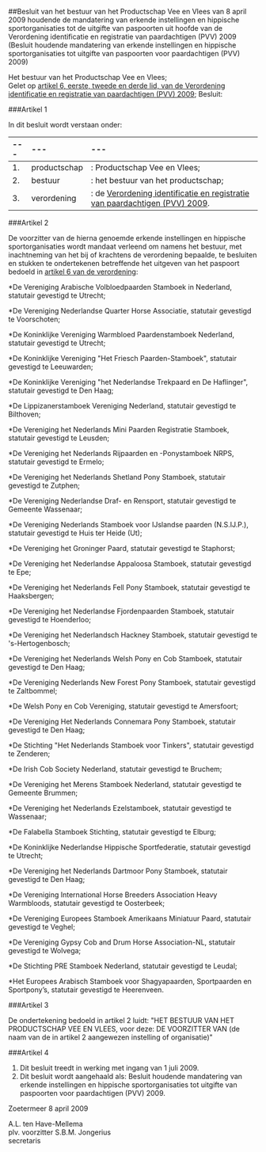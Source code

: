 <meta http-equiv='Content-Type' content='text/html; charset=utf-8' />

##Besluit van het bestuur van het Productschap Vee en Vlees van 8 april 2009 houdende de mandatering van erkende instellingen en hippische sportorganisaties tot de uitgifte van paspoorten uit hoofde van de Verordening identificatie en registratie van paardachtigen (PVV) 2009 (Besluit houdende mandatering van erkende instellingen en hippische sportorganisaties tot uitgifte van paspoorten voor paardachtigen (PVV) 2009)

Het bestuur van het Productschap Vee en Vlees;  
Gelet op [artikel 6, eerste, tweede en derde lid, van de Verordening identificatie en registratie van paardachtigen (PVV) 2009](../../../../../../../../../../../pbo/verordening/identificatie/en/registratie/van/paardachtigen/(pvv)/2009/BWBR0026239/README.md);
Besluit:    

###Artikel 1 

In dit besluit wordt verstaan onder:  

| --- | --- | --- |
|:---|:---|:---|
|1. |productschap |: Productschap Vee en Vlees; |
|2. |bestuur |: het bestuur van het productschap; |
|3. |verordening |: de [Verordening identificatie en registratie van paardachtigen (PVV) 2009](../../../../../../../../../../../pbo/verordening/identificatie/en/registratie/van/paardachtigen/(pvv)/2009/BWBR0026239/README.md). |

###Artikel 2 

De voorzitter van de hierna genoemde erkende instellingen en hippische sportorganisaties wordt mandaat verleend om namens het bestuur, met inachtneming van het bij of krachtens de verordening bepaalde, te besluiten en stukken te ondertekenen betreffende het uitgeven van het paspoort bedoeld in [artikel 6 van de verordening](../../../../../../../../../../../pbo/verordening/identificatie/en/registratie/van/paardachtigen/(pvv)/2009/BWBR0026239/README.md): 

*De Vereniging Arabische Volbloedpaarden Stamboek in Nederland, statutair gevestigd te Utrecht; 

*De Vereniging Nederlandse Quarter Horse Associatie, statutair gevestigd te Voorschoten; 

*De Koninklijke Vereniging Warmbloed Paardenstamboek Nederland, statutair gevestigd te Utrecht; 

*De Koninklijke Vereniging "Het Friesch Paarden-Stamboek", statutair gevestigd te Leeuwarden; 

*De Koninklijke Vereniging "het Nederlandse Trekpaard en De Haflinger", statutair gevestigd te Den Haag; 

*De Lippizanerstamboek Vereniging Nederland, statutair gevestigd te Bilthoven;

*De Vereniging het Nederlands Mini Paarden Registratie Stamboek, statutair gevestigd te Leusden; 

*De Vereniging het Nederlands Rijpaarden en -Ponystamboek NRPS, statutair gevestigd te Ermelo; 

*De Vereniging het Nederlands Shetland Pony Stamboek, statutair gevestigd te Zutphen; 

*De Vereniging Nederlandse Draf- en Rensport, statutair gevestigd te Gemeente Wassenaar; 

*De Vereniging Nederlands Stamboek voor IJslandse paarden (N.S.IJ.P.), statutair gevestigd te Huis ter Heide (Ut); 

*De Vereniging het Groninger Paard, statutair gevestigd te Staphorst; 

*De Vereniging het Nederlandse Appaloosa Stamboek, statutair gevestigd te Epe; 

*De Vereniging het Nederlands Fell Pony Stamboek, statutair gevestigd te Haaksbergen; 

*De Vereniging het Nederlandse Fjordenpaarden Stamboek, statutair gevestigd te Hoenderloo; 

*De Vereniging het Nederlandsch Hackney Stamboek, statutair gevestigd te 's-Hertogenbosch; 

*De Vereniging het Nederlands Welsh Pony en Cob Stamboek, statutair gevestigd te Den Haag; 

*De Vereniging Nederlands New Forest Pony Stamboek, statutair gevestigd te Zaltbommel; 

*De Welsh Pony en Cob Vereniging, statutair gevestigd te Amersfoort; 

*De Vereniging Het Nederlands Connemara Pony Stamboek, statutair gevestigd te Den Haag; 

*De Stichting "Het Nederlands Stamboek voor Tinkers", statutair gevestigd te Zenderen; 

*De Irish Cob Society Nederland, statutair gevestigd te Bruchem; 

*De Vereniging het Merens Stamboek Nederland, statutair gevestigd te Gemeente Brummen; 

*De Vereniging het Nederlands Ezelstamboek, statutair gevestigd te Wassenaar; 

*De Falabella Stamboek Stichting, statutair gevestigd te Elburg; 

*De Koninklijke Nederlandse Hippische Sportfederatie, statutair gevestigd te Utrecht; 

*De Vereniging het Nederlands Dartmoor Pony Stamboek, statutair gevestigd te Den Haag; 

*De Vereniging International Horse Breeders Association Heavy Warmbloods, statutair gevestigd te Oosterbeek; 

*De Vereniging Europees Stamboek Amerikaans Miniatuur Paard, statutair gevestigd te Veghel; 

*De Vereniging Gypsy Cob and Drum Horse Association-NL, statutair gevestigd te Wolvega; 

*De Stichting PRE Stamboek Nederland, statutair gevestigd te Leudal;

*Het Europees Arabisch Stamboek voor Shagyapaarden, Sportpaarden en Sportpony’s, statutair gevestigd te Heerenveen. 

###Artikel 3 

De ondertekening bedoeld in artikel 2 luidt: "HET BESTUUR VAN HET PRODUCTSCHAP VEE EN VLEES, voor deze: DE VOORZITTER VAN (de naam van de in artikel 2 aangewezen instelling of organisatie)" 

###Artikel 4 

1. Dit besluit treedt in werking met ingang van 1 juli 2009. 
2. Dit besluit wordt aangehaald als: Besluit houdende mandatering van erkende instellingen en hippische sportorganisaties tot uitgifte van paspoorten voor paardachtigen (PVV) 2009. 

Zoetermeer 
8 april 2009   

A.L. ten Have-Mellema  
plv. voorzitter 
S.B.M. Jongerius  
secretaris    
